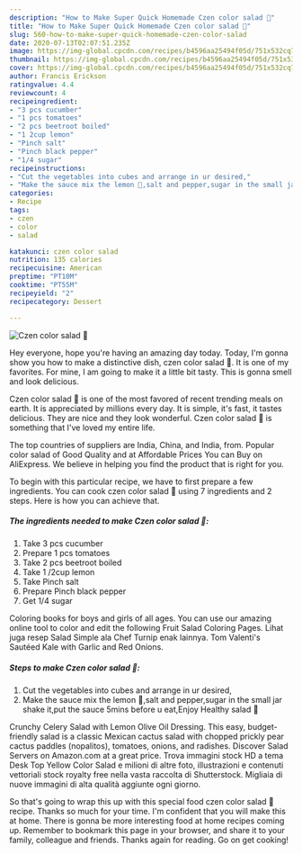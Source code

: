 ```yaml
---
description: "How to Make Super Quick Homemade Czen color salad 🥗"
title: "How to Make Super Quick Homemade Czen color salad 🥗"
slug: 560-how-to-make-super-quick-homemade-czen-color-salad
date: 2020-07-13T02:07:51.235Z
image: https://img-global.cpcdn.com/recipes/b4596aa25494f05d/751x532cq70/czen-color-salad-🥗-recipe-main-photo.jpg
thumbnail: https://img-global.cpcdn.com/recipes/b4596aa25494f05d/751x532cq70/czen-color-salad-🥗-recipe-main-photo.jpg
cover: https://img-global.cpcdn.com/recipes/b4596aa25494f05d/751x532cq70/czen-color-salad-🥗-recipe-main-photo.jpg
author: Francis Erickson
ratingvalue: 4.4
reviewcount: 4
recipeingredient:
- "3 pcs cucumber"
- "1 pcs tomatoes"
- "2 pcs beetroot boiled"
- "1 2cup lemon"
- "Pinch salt"
- "Pinch black pepper"
- "1/4 sugar"
recipeinstructions:
- "Cut the vegetables into cubes and arrange in ur desired,"
- "Make the sauce mix the lemon 🍋,salt and pepper,sugar in the small jar shake it,put the sauce 5mins before u eat,Enjoy Healthy salad 🥗"
categories:
- Recipe
tags:
- czen
- color
- salad

katakunci: czen color salad 
nutrition: 135 calories
recipecuisine: American
preptime: "PT10M"
cooktime: "PT55M"
recipeyield: "2"
recipecategory: Dessert

---
```



![Czen color salad 🥗](https://img-global.cpcdn.com/recipes/b4596aa25494f05d/751x532cq70/czen-color-salad-🥗-recipe-main-photo.jpg)

Hey everyone, hope you're having an amazing day today. Today, I'm gonna show you how to make a distinctive dish, czen color salad 🥗. It is one of my favorites. For mine, I am going to make it a little bit tasty. This is gonna smell and look delicious.

Czen color salad 🥗 is one of the most favored of recent trending meals on earth. It is appreciated by millions every day. It is simple, it's fast, it tastes delicious. They are nice and they look wonderful. Czen color salad 🥗 is something that I've loved my entire life.

The top countries of suppliers are India, China, and India, from. Popular color salad of Good Quality and at Affordable Prices You can Buy on AliExpress. We believe in helping you find the product that is right for you.


To begin with this particular recipe, we have to first prepare a few ingredients. You can cook czen color salad 🥗 using 7 ingredients and 2 steps. Here is how you can achieve that.

<!--inarticleads1-->

##### The ingredients needed to make Czen color salad 🥗:

1. Take 3 pcs cucumber
1. Prepare 1 pcs tomatoes
1. Take 2 pcs beetroot boiled
1. Take 1 /2cup lemon
1. Take Pinch salt
1. Prepare Pinch black pepper
1. Get 1/4 sugar


Coloring books for boys and girls of all ages. You can use our amazing online tool to color and edit the following Fruit Salad Coloring Pages. Lihat juga resep Salad Simple ala Chef Turnip enak lainnya. Tom Valenti&#39;s Sautéed Kale with Garlic and Red Onions. 

<!--inarticleads2-->

##### Steps to make Czen color salad 🥗:

1. Cut the vegetables into cubes and arrange in ur desired,
1. Make the sauce mix the lemon 🍋,salt and pepper,sugar in the small jar shake it,put the sauce 5mins before u eat,Enjoy Healthy salad 🥗


Crunchy Celery Salad with Lemon Olive Oil Dressing. This easy, budget-friendly salad is a classic Mexican cactus salad with chopped prickly pear cactus paddles (nopalitos), tomatoes, onions, and radishes. Discover Salad Servers on Amazon.com at a great price. Trova immagini stock HD a tema Desk Top Yellow Color Salad e milioni di altre foto, illustrazioni e contenuti vettoriali stock royalty free nella vasta raccolta di Shutterstock. Migliaia di nuove immagini di alta qualità aggiunte ogni giorno. 

So that's going to wrap this up with this special food czen color salad 🥗 recipe. Thanks so much for your time. I'm confident that you will make this at home. There is gonna be more interesting food at home recipes coming up. Remember to bookmark this page in your browser, and share it to your family, colleague and friends. Thanks again for reading. Go on get cooking!
